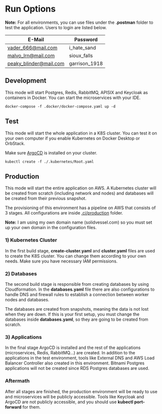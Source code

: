 # Run Options

**Note:** For all environments, you can use files under the **.postman** folder to test the application. Users to login
are listed below.

| E-Mail                 | Password      |
|------------------------|---------------|
| vader_666@mail.com     | i_hate_sand   |
| malvo_lrn@mail.com     | sioux_falls   |
| peaky_blinder@mail.com | garrison_1918 |

## Development

This mode will start Postgres, Redis, RabbitMQ, APISIX and Keycloak as containers in Docker. You can start the microservices with your
IDE.

```shell
docker-compose -f .docker/docker-compose.yaml up -d
```

## Test

This mode will start the whole application in a K8S cluster. You can test it on your own computer if you enable
Kubernetes
on Docker Desktop or OrbStack.

Make sure <a href="https://argo-cd.readthedocs.io/en/stable/getting_started/">ArgoCD<a/> is installed on your cluster.

```shell
kubectl create -f ./.kubernetes/Root.yaml
```

## Production

This mode will start the entire application on AWS. A Kubernetes cluster will be created from scratch (including network
and nodes)
and databases will be created from their previous snapshot.

The provisioning of this environment has a pipeline on AWS that consists of 3 stages. All configurations are inside
<a href="../.ci/production">.ci/production<a/> folder.

**Note:** I am using my own domain name (solidvessel.com) so you must set up your own domain in the configuration files.

### 1) Kubernetes Cluster

In the first build stage, **create-cluster.yaml** and **cluster.yaml**
files are used to create the K8S cluster. You can change them according to your own needs. Make sure you have necessary
IAM permissions.

### 2) Databases

The second build stage is responsible from creating databases by using Cloudformation. In the **databases.yaml** file
there are also configurations to handle DNS and firewall rules to establish a connection between worker nodes and
databases.

The databases are created from snapshots, meaning the data is not lost when they are down. If this is your
first setup, you must
change the databases inside **databases.yaml**, so they are going to be created from scratch.

### 3) Applications

In the final stage ArgoCD is installed and the rest of the applications (microservices, Redis, RabbitMQ...) are created.
In addition to the applications in the test environment,
tools like External DNS and AWS Load Balancer Controller also created in this environment. Bitnami Postgres applications
will
not be created since RDS Postgres databases are used.

### Aftermath

After all stages are finished, the production environment will be ready to use and microservices will be publicly
accessible.
Tools like Keycloak and ArgoCD are not publicly accessible, and you should use **kubectl port-forward** for them.